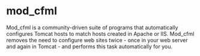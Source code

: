 # mod_cfml
Mod_cfml is a community-driven suite of programs that automatically configures Tomcat hosts to match hosts created in Apache or IIS. Mod_cfml removes the need to configure web sites twice - once in your web server and again in Tomcat - and performs this task automatically for you.
